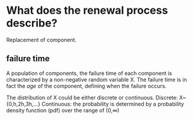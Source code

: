 What does the renewal process describe?
========================================

Replacement of component.

failure time
-------------

A population of components, the failure time of each component is characterized by a non-negative random variable X. The failure time is in fact the *age* of the component, defining when the failure occurs.

The distribution of X could be either discrete or continuous.
Discrete: X~{0,h,2h,3h,...}
Continuous: the probability is determined by a probability density function (pdf) over the range of (0,$\infty$)
